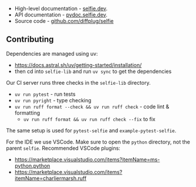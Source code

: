 - High-level documentation - [selfie.dev](https://selfie.dev/py/get-started).
- API documentation - [pydoc.selfie.dev](https://pydoc.selfie.dev/namespaces).
- Source code - [github.com/diffplug/selfie](https://github.com/diffplug/selfie)

## Contributing

Dependencies are managed using uv:

- https://docs.astral.sh/uv/getting-started/installation/
- then cd into `selfie-lib` and run `uv sync` to get the dependencies

Our CI server runs three checks in the `selfie-lib` directory.

- `uv run pytest` - run tests
- `uv run pyright` - type checking
- `uv run ruff format --check && uv run ruff check` - code lint & formatting
  - `uv run ruff format && uv run ruff check --fix` to fix

The same setup is used for `pytest-selfie` and `example-pytest-selfie`.

For the IDE we use VSCode. Make sure to open the `python` directory, not the parent `selfie`. Recommended VSCode plugins:

- https://marketplace.visualstudio.com/items?itemName=ms-python.python
- https://marketplace.visualstudio.com/items?itemName=charliermarsh.ruff
